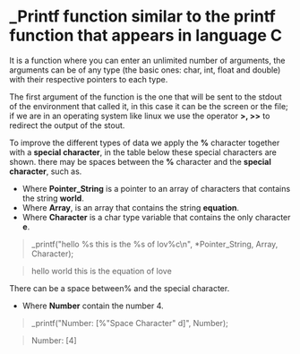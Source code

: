 # _Printf function similar to the printf function that appears in language C

It is a function where you can enter an unlimited number of arguments, the arguments can be of any type (the basic ones: char, int, float and double) with their respective pointers to each type.

The first argument of the function is the one that will be sent to the stdout of the environment that called it, in this case it can be the screen or the file; if we are in an operating system like linux we use the operator **>, >>** to redirect the output of the stout.

To improve the different types of data we apply the **%** character together with a **special character**, in the table below these special characters are shown. there may be spaces between the **%** character and the **special character**, such as.

*  Where **Pointer_String** is a pointer to an array of characters that contains the string **world**.
*  Where **Array**, is an array that contains the string **equation**.
*  Where **Character** is a char type variable that contains the only character **e**.

> _printf("hello %s this is the %s of lov%c\n", *Pointer_String, Array, Character);

> hello world this is the equation of love

There can be a space between% and the special character.

* Where **Number** contain the number 4.

> _printf("Number: [%"Space Character" d]", Number);

> Number: [4]
